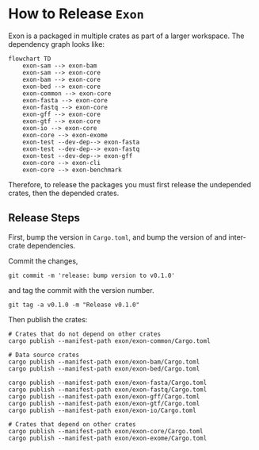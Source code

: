 # How to Release `Exon`

Exon is a packaged in multiple crates as part of a larger workspace. The dependency graph looks like:

```mermaid
flowchart TD
    exon-sam --> exon-bam
    exon-sam --> exon-core
    exon-bam --> exon-core
    exon-bed --> exon-core
    exon-common --> exon-core
    exon-fasta --> exon-core
    exon-fastq --> exon-core
    exon-gff --> exon-core
    exon-gtf --> exon-core
    exon-io --> exon-core
    exon-core --> exon-exome
    exon-test --dev-dep--> exon-fasta
    exon-test --dev-dep--> exon-fastq
    exon-test --dev-dep--> exon-gff
    exon-core --> exon-cli
    exon-core --> exon-benchmark
```

Therefore, to release the packages you must first release the undepended crates, then the depended crates.

## Release Steps

First, bump the version in `Cargo.toml`, and bump the version of and inter-crate dependencies.

Commit the changes,

```console
git commit -m 'release: bump version to v0.1.0'
```

and tag the commit with the version number.

```console
git tag -a v0.1.0 -m "Release v0.1.0"
```

Then publish the crates:

```console
# Crates that do not depend on other crates
cargo publish --manifest-path exon/exon-common/Cargo.toml

# Data source crates
cargo publish --manifest-path exon/exon-bam/Cargo.toml
cargo publish --manifest-path exon/exon-bed/Cargo.toml

cargo publish --manifest-path exon/exon-fasta/Cargo.toml
cargo publish --manifest-path exon/exon-fastq/Cargo.toml
cargo publish --manifest-path exon/exon-gff/Cargo.toml
cargo publish --manifest-path exon/exon-gtf/Cargo.toml
cargo publish --manifest-path exon/exon-io/Cargo.toml

# Crates that depend on other crates
cargo publish --manifest-path exon/exon-core/Cargo.toml
cargo publish --manifest-path exon/exon-exome/Cargo.toml
```
